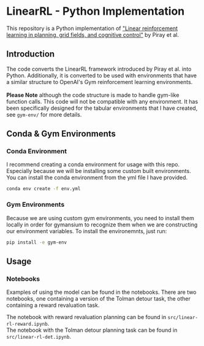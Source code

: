 # LinearRL - Python Implementation
This repository is a Python implementation of ["Linear reinforcement learning in planning, grid fields, and cognitive control"](https://www.nature.com/articles/s41467-021-25123-3) by Piray et al.

## Introduction
The code converts the LinearRL framework introduced by Piray et al. into Python. Additionally, it is converted to be used with environments that have a similar structure to OpenAI's Gym reinforcement learning environments. <br> <br>
**Please Note** although the code structure is made to handle gym-like function calls. This code will not be compatible with any environment. It has been specifically designed for the tabular environments that I have created, see `gym-env/` for more details.

## Conda & Gym Environments
### Conda Environment
I recommend creating a conda environment for usage with this repo. Especially because we will be installing some custom built environments. You can install the conda environment from the yml file I have provided.
```bash
conda env create -f env.yml
```

### Gym Environments
Because we are using custom gym environments, you need to install them locally in order for gymansium to recognize them when we are constructing our environment variables. To install the environemnts, just run:
```bash
pip install -e gym-env
```

## Usage
### Notebooks
Examples of using the model can be found in the notebooks. There are two notebooks, one containing a version of the Tolman detour task, the other containing a reward revaluation task.

The notebook with reward revaluation planning can be found in `src/linear-rl-reward.ipynb`. <br>
The notebook with the Tolman detour planning task can be found in `src/linear-rl-det.ipynb`.
